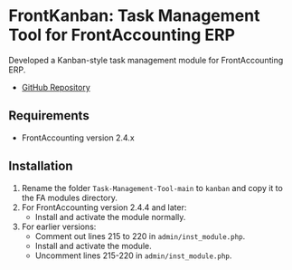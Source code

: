 # FrontKanban: Task Management Tool for FrontAccounting ERP
Developed a Kanban-style task management module for FrontAccounting ERP.

- [GitHub Repository](https://github.com/shhivaam/Task-Management-Tool)

## Requirements
- FrontAccounting version 2.4.x

## Installation
1. Rename the folder `Task-Management-Tool-main` to `kanban` and copy it to the FA modules directory.
2. For FrontAccounting version 2.4.4 and later:
   - Install and activate the module normally.
3. For earlier versions:
   - Comment out lines 215 to 220 in `admin/inst_module.php`.
   - Install and activate the module.
   - Uncomment lines 215-220 in `admin/inst_module.php`.
